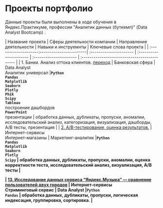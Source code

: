 # Проекты портфолио

Данные проекты были выполнены в ходе обучения в Яндекс.Практикуме, профессии "Аналитик данных (буткемп)" (Data Analyst Bootcamp) .

|                Название проекта | Сферы деятельности компании | Направление деятельности | Навыки и инструемнты | Ключевые слова проекта |
| :--------------------:------------------------| :---------------------- | :---------------------- | :---------------------- | :-------------------------------------------- | 
| 1. Банки. Анализ оттока клиентов. [переход](banks_churn_analys) |  Банковская сфера | Data Analyst <br> Аналитик универсал |<b>`Python`<br>`Pandas` <br> `Matplotlib` <br> `Seaborn` <br> `Plotly` <br> `Phik` <br> `Scipy` <br> `Tableau` <br></b> построение дашбордов <br><b> `PowerPoint` <br></b> презентации |  обработка данных, дубликаты, пропуски, аномалии, исследовательский анализ, категоризация, визуализация, дашборды, A/B тесты, презентация |
| [2. А/B-тестирование, оценка результатов.](a-b_test_correctness_analysis) |  Интернет-сервисы <br> Интернет-магазины | Маркетинг-аналитик |<b>`Python`<br>`Pandas` <br> `Matplotlib` <br> `Seaborn` <br> `Plotly` <br> `Scipy` |  обработка данных, дубликаты, пропуски, аномалии, оценка корректности теста, исследовательский анализ, визуализация, A/B тесты |

| [13. Исследование данных сервиса “Яндекс.Музыка” — сравнение пользователей двух городов](big_cities_music) |  Интернет-сервисы <br> Стриминговый сервис | Data Analyst |<b>`Python`<br>`Pandas` |  обработка данных, дубликаты, пропуски, логическая индексация, группировка, сортировка. |